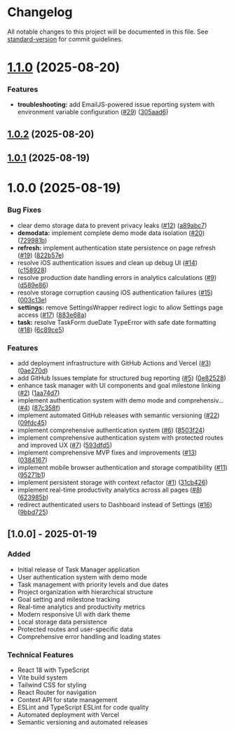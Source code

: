 # Changelog

All notable changes to this project will be documented in this file. See [standard-version](https://github.com/conventional-changelog/standard-version) for commit guidelines.

# [1.1.0](https://github.com/philga7/task-manager/compare/v1.0.2...v1.1.0) (2025-08-20)


### Features

* **troubleshooting:** add EmailJS-powered issue reporting system with environment variable configuration ([#29](https://github.com/philga7/task-manager/issues/29)) ([305aad6](https://github.com/philga7/task-manager/commit/305aad60c6d2d48aaa3105f3dd3a67194e15de2c))

## [1.0.2](https://github.com/philga7/task-manager/compare/v1.0.1...v1.0.2) (2025-08-20)

## [1.0.1](https://github.com/philga7/task-manager/compare/v1.0.0...v1.0.1) (2025-08-19)

# 1.0.0 (2025-08-19)


### Bug Fixes

* clear demo storage data to prevent privacy leaks ([#12](https://github.com/philga7/task-manager/issues/12)) ([a89abc7](https://github.com/philga7/task-manager/commit/a89abc79f6d6bc113e52a3ed57ed02b2248051cd))
* **demodata:** implement complete demo mode data isolation ([#20](https://github.com/philga7/task-manager/issues/20)) ([729981b](https://github.com/philga7/task-manager/commit/729981b7fa1d780b34031e4fc51d89f701d377e3))
* **refresh:** implement authentication state persistence on page refresh ([#19](https://github.com/philga7/task-manager/issues/19)) ([822b57e](https://github.com/philga7/task-manager/commit/822b57ef3f33e7cf75e055eee2eb492f03710041))
* resolve iOS authentication issues and clean up debug UI ([#14](https://github.com/philga7/task-manager/issues/14)) ([c158928](https://github.com/philga7/task-manager/commit/c158928665edd23b6aba9d85ccf132db7f4f5001))
* resolve production date handling errors in analytics calculations ([#9](https://github.com/philga7/task-manager/issues/9)) ([d589e86](https://github.com/philga7/task-manager/commit/d589e863d55ef7b6fe731850e6c8979f73c0f8fe))
* resolve storage corruption causing iOS authentication failures ([#15](https://github.com/philga7/task-manager/issues/15)) ([003c13e](https://github.com/philga7/task-manager/commit/003c13edfff168b538b56b269d4fab0cfd90613c))
* **settings:** remove SettingsWrapper redirect logic to allow Settings page access ([#17](https://github.com/philga7/task-manager/issues/17)) ([883e68a](https://github.com/philga7/task-manager/commit/883e68aff89f52eb51822ec61029a2d470607f4f))
* **task:** resolve TaskForm dueDate TypeError with safe date formatting ([#18](https://github.com/philga7/task-manager/issues/18)) ([6c89ce5](https://github.com/philga7/task-manager/commit/6c89ce511bb373d1e2e9e97d63f81dd9c60d54da))


### Features

* add deployment infrastructure with GitHub Actions and Vercel ([#3](https://github.com/philga7/task-manager/issues/3)) ([0ae270d](https://github.com/philga7/task-manager/commit/0ae270dbf6e40f7b3e9202ec766492a7990d4666))
* add GitHub Issues template for structured bug reporting ([#5](https://github.com/philga7/task-manager/issues/5)) ([0e82528](https://github.com/philga7/task-manager/commit/0e82528480d0f3593542e4cded2318eec5df915d))
* enhance task manager with UI components and goal milestone linking ([#2](https://github.com/philga7/task-manager/issues/2)) ([1aa74d7](https://github.com/philga7/task-manager/commit/1aa74d77043722cbe946e984e0b38c995d2f4b76))
* implement authentication system with demo mode and comprehensiv… ([#4](https://github.com/philga7/task-manager/issues/4)) ([87c358f](https://github.com/philga7/task-manager/commit/87c358f9ed0edaf4a61bf96e11038c78111de4f2))
* implement automated GitHub releases with semantic versioning ([#22](https://github.com/philga7/task-manager/issues/22)) ([09fdc45](https://github.com/philga7/task-manager/commit/09fdc453660ff7eb716d1e34aa8978a82938b1bc))
* implement comprehensive authentication system ([#6](https://github.com/philga7/task-manager/issues/6)) ([8503f24](https://github.com/philga7/task-manager/commit/8503f245fa4b1fda62d52a0dcfcaa89963e67fc3))
* implement comprehensive authentication system with protected routes and improved UX ([#7](https://github.com/philga7/task-manager/issues/7)) ([593dfd5](https://github.com/philga7/task-manager/commit/593dfd5722efafe0f1b1ee4f8216d573933845ba))
* implement comprehensive MVP fixes and improvements ([#13](https://github.com/philga7/task-manager/issues/13)) ([0384167](https://github.com/philga7/task-manager/commit/03841676742160499c30bcd76cc1c01ddfdaa348))
* implement mobile browser authentication and storage compatibility ([#11](https://github.com/philga7/task-manager/issues/11)) ([95271b1](https://github.com/philga7/task-manager/commit/95271b19fe1b4c22590f6568f476312335881fc0))
* implement persistent storage with context refactor ([#1](https://github.com/philga7/task-manager/issues/1)) ([31cb426](https://github.com/philga7/task-manager/commit/31cb426008af9ad6034e98ae9b50f6484ad4f3bb))
* implement real-time productivity analytics across all pages ([#8](https://github.com/philga7/task-manager/issues/8)) ([623985b](https://github.com/philga7/task-manager/commit/623985b41e6b1293408a607cd4e607df41d30ce2))
* redirect authenticated users to Dashboard instead of Settings ([#16](https://github.com/philga7/task-manager/issues/16)) ([9bbd725](https://github.com/philga7/task-manager/commit/9bbd7251de76eeb001be8ca1f4e4f8f120181693))

## [1.0.0] - 2025-01-19

### Added
- Initial release of Task Manager application
- User authentication system with demo mode
- Task management with priority levels and due dates
- Project organization with hierarchical structure
- Goal setting and milestone tracking
- Real-time analytics and productivity metrics
- Modern responsive UI with dark theme
- Local storage data persistence
- Protected routes and user-specific data
- Comprehensive error handling and loading states

### Technical Features
- React 18 with TypeScript
- Vite build system
- Tailwind CSS for styling
- React Router for navigation
- Context API for state management
- ESLint and TypeScript ESLint for code quality
- Automated deployment with Vercel
- Semantic versioning and automated releases
